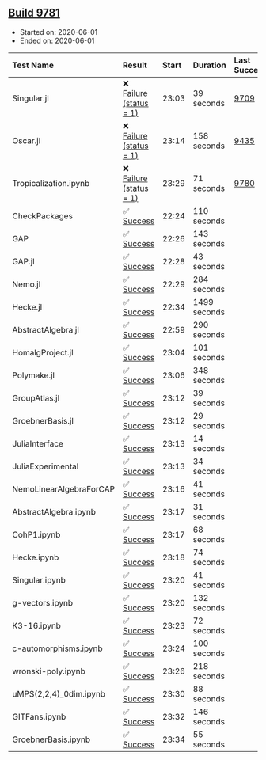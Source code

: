 ## [Build 9781](https://oscarci.mathematik.uni-kl.de/job/oscar/9781/)

* Started on: 2020-06-01
* Ended on: 2020-06-01

| Test Name    | Result | Start | Duration | Last Success | First Failure |
|:-------------|:-------|:------|:---------|:-------------|:--------------|
| Singular.jl | ❌ [Failure (status = 1)](https://oscarci.mathematik.uni-kl.de/job/oscar/9781/artifact/logs/build-9781/Singular.jl.log) | 23:03 | 39 seconds | [9709](https://oscarci.mathematik.uni-kl.de/job/oscar/9709/) | [9710](https://oscarci.mathematik.uni-kl.de/job/oscar/9710/) |
| Oscar.jl | ❌ [Failure (status = 1)](https://oscarci.mathematik.uni-kl.de/job/oscar/9781/artifact/logs/build-9781/Oscar.jl.log) | 23:14 | 158 seconds | [9435](https://oscarci.mathematik.uni-kl.de/job/oscar/9435/) | [9436](https://oscarci.mathematik.uni-kl.de/job/oscar/9436/) |
| Tropicalization.ipynb | ❌ [Failure (status = 1)](https://oscarci.mathematik.uni-kl.de/job/oscar/9781/artifact/logs/build-9781/Tropicalization.ipynb.log) | 23:29 | 71 seconds | [9780](https://oscarci.mathematik.uni-kl.de/job/oscar/9780/) | [9781](https://oscarci.mathematik.uni-kl.de/job/oscar/9781/) |
| CheckPackages | ✅ [Success](https://oscarci.mathematik.uni-kl.de/job/oscar/9781/artifact/logs/build-9781/CheckPackages.log) | 22:24 | 110 seconds |  |  |
| GAP | ✅ [Success](https://oscarci.mathematik.uni-kl.de/job/oscar/9781/artifact/logs/build-9781/GAP.log) | 22:26 | 143 seconds |  |  |
| GAP.jl | ✅ [Success](https://oscarci.mathematik.uni-kl.de/job/oscar/9781/artifact/logs/build-9781/GAP.jl.log) | 22:28 | 43 seconds |  |  |
| Nemo.jl | ✅ [Success](https://oscarci.mathematik.uni-kl.de/job/oscar/9781/artifact/logs/build-9781/Nemo.jl.log) | 22:29 | 284 seconds |  |  |
| Hecke.jl | ✅ [Success](https://oscarci.mathematik.uni-kl.de/job/oscar/9781/artifact/logs/build-9781/Hecke.jl.log) | 22:34 | 1499 seconds |  |  |
| AbstractAlgebra.jl | ✅ [Success](https://oscarci.mathematik.uni-kl.de/job/oscar/9781/artifact/logs/build-9781/AbstractAlgebra.jl.log) | 22:59 | 290 seconds |  |  |
| HomalgProject.jl | ✅ [Success](https://oscarci.mathematik.uni-kl.de/job/oscar/9781/artifact/logs/build-9781/HomalgProject.jl.log) | 23:04 | 101 seconds |  |  |
| Polymake.jl | ✅ [Success](https://oscarci.mathematik.uni-kl.de/job/oscar/9781/artifact/logs/build-9781/Polymake.jl.log) | 23:06 | 348 seconds |  |  |
| GroupAtlas.jl | ✅ [Success](https://oscarci.mathematik.uni-kl.de/job/oscar/9781/artifact/logs/build-9781/GroupAtlas.jl.log) | 23:12 | 39 seconds |  |  |
| GroebnerBasis.jl | ✅ [Success](https://oscarci.mathematik.uni-kl.de/job/oscar/9781/artifact/logs/build-9781/GroebnerBasis.jl.log) | 23:12 | 29 seconds |  |  |
| JuliaInterface | ✅ [Success](https://oscarci.mathematik.uni-kl.de/job/oscar/9781/artifact/logs/build-9781/JuliaInterface.log) | 23:13 | 14 seconds |  |  |
| JuliaExperimental | ✅ [Success](https://oscarci.mathematik.uni-kl.de/job/oscar/9781/artifact/logs/build-9781/JuliaExperimental.log) | 23:13 | 34 seconds |  |  |
| NemoLinearAlgebraForCAP | ✅ [Success](https://oscarci.mathematik.uni-kl.de/job/oscar/9781/artifact/logs/build-9781/NemoLinearAlgebraForCAP.log) | 23:16 | 41 seconds |  |  |
| AbstractAlgebra.ipynb | ✅ [Success](https://oscarci.mathematik.uni-kl.de/job/oscar/9781/artifact/logs/build-9781/AbstractAlgebra.ipynb.log) | 23:17 | 31 seconds |  |  |
| CohP1.ipynb | ✅ [Success](https://oscarci.mathematik.uni-kl.de/job/oscar/9781/artifact/logs/build-9781/CohP1.ipynb.log) | 23:17 | 68 seconds |  |  |
| Hecke.ipynb | ✅ [Success](https://oscarci.mathematik.uni-kl.de/job/oscar/9781/artifact/logs/build-9781/Hecke.ipynb.log) | 23:18 | 74 seconds |  |  |
| Singular.ipynb | ✅ [Success](https://oscarci.mathematik.uni-kl.de/job/oscar/9781/artifact/logs/build-9781/Singular.ipynb.log) | 23:20 | 41 seconds |  |  |
| g-vectors.ipynb | ✅ [Success](https://oscarci.mathematik.uni-kl.de/job/oscar/9781/artifact/logs/build-9781/g-vectors.ipynb.log) | 23:20 | 132 seconds |  |  |
| K3-16.ipynb | ✅ [Success](https://oscarci.mathematik.uni-kl.de/job/oscar/9781/artifact/logs/build-9781/K3-16.ipynb.log) | 23:23 | 72 seconds |  |  |
| c-automorphisms.ipynb | ✅ [Success](https://oscarci.mathematik.uni-kl.de/job/oscar/9781/artifact/logs/build-9781/c-automorphisms.ipynb.log) | 23:24 | 100 seconds |  |  |
| wronski-poly.ipynb | ✅ [Success](https://oscarci.mathematik.uni-kl.de/job/oscar/9781/artifact/logs/build-9781/wronski-poly.ipynb.log) | 23:26 | 218 seconds |  |  |
| uMPS(2,2,4)_0dim.ipynb | ✅ [Success](https://oscarci.mathematik.uni-kl.de/job/oscar/9781/artifact/logs/build-9781/uMPS-2-2-4-_0dim.ipynb.log) | 23:30 | 88 seconds |  |  |
| GITFans.ipynb | ✅ [Success](https://oscarci.mathematik.uni-kl.de/job/oscar/9781/artifact/logs/build-9781/GITFans.ipynb.log) | 23:32 | 146 seconds |  |  |
| GroebnerBasis.ipynb | ✅ [Success](https://oscarci.mathematik.uni-kl.de/job/oscar/9781/artifact/logs/build-9781/GroebnerBasis.ipynb.log) | 23:34 | 55 seconds |  |  |
